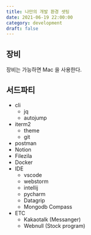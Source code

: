 ```yaml
---
title: 나만의 개발 환경 셋팅
date: 2021-06-19 22:00:00
category: development
draft: false
---
```


## 장비

장비는 가능하면 Mac 을 사용한다.

## 서드파티

- cli
  - jq
  - autojump
- iterm2
  - theme
  - git
- postman
- Notion
- Filezila
- Docker
- IDE
  - vscode
  - webstorm
  - intellij
  - pycharm
  - Datagrip
  - Mongodb Compass
- ETC
  - Kakaotalk (Messanger)
  - Webnull (Stock program)
